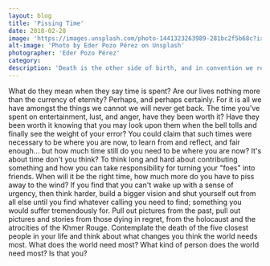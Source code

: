 ```yaml
---
layout: blog
title: 'Pissing Time'
date: 2018-02-28
image: 'https://images.unsplash.com/photo-1441323263989-281bc2f5b68c?ixlib=rb-0.3.5&ixid=eyJhcHBfaWQiOjEyMDd9&s=1b62d969908a955926c74eff0567275d&auto=format&fit=crop&w=1953&q=80'
alt-image: 'Photo by Eder Pozo Pérez on Unsplash'
photographer: 'Eder Pozo Pérez'
category:
description: 'Death is the other side of birth, and in convention we return to that transcendent womb from which we came, but in truth we had never left in the first place. Remain gracious for your blessings.'
---
```

What do they mean when they say time is spent? Are our lives nothing more than the currency of eternity? Perhaps, and perhaps certainly. For it is all we have amongst the things we cannot we will never get back. The time you've spent on entertainment, lust, and anger, have they been worth it?  Have they been worth it knowing that you may look upon them when the bell tolls and finally see the weight of your error? You could claim that such times were necessary to be where you are now, to learn from and reflect, and fair enough… but how much time still do you need to be where you are now? It's about time don't you think? To think long and hard about contributing something and how you can take responsibility for turning your "foes" into friends. When will it be the right time, how much more do you have to piss away to the wind? If you find that you can't wake up with a sense of urgency, then think harder, build a bigger vision and shut yourself out from all else until you find whatever calling you need to find; something you would suffer tremendously for. Pull out pictures from the past, pull out pictures and stories from those dying in regret, from the holocaust and the atrocities of the Khmer Rouge. Contemplate the death of the five closest people in your life and think about what changes you think the world needs most. What does the world need most? What kind of person does the world need most? Is that you?